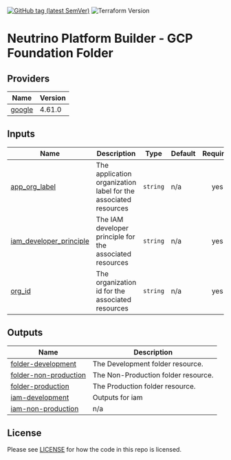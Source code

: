 [![GitHub tag (latest SemVer)](https://img.shields.io/github/tag/neutrino-io/terraform-google-foundation.svg?label=latest)](https://github.com/neutrino-io/terraform-google-foundation/releases/latest)
![Terraform Version](https://img.shields.io/badge/tf-%3E%3D1.0.x-blue.svg)

# Neutrino Platform Builder - GCP Foundation Folder

<!-- BEGINNING OF PRE-COMMIT-TERRAFORM DOCS HOOK -->
## Providers

| Name | Version |
|------|---------|
| <a name="provider_google"></a> [google](#provider\_google) | 4.61.0 |

## Inputs

| Name | Description | Type | Default | Required |
|------|-------------|------|---------|:--------:|
| <a name="input_app_org_label"></a> [app\_org\_label](#input\_app\_org\_label) | The application organization label for the associated resources | `string` | n/a | yes |
| <a name="input_iam_developer_principle"></a> [iam\_developer\_principle](#input\_iam\_developer\_principle) | The IAM developer principle for the associated resources | `string` | n/a | yes |
| <a name="input_org_id"></a> [org\_id](#input\_org\_id) | The organization id for the associated resources | `string` | n/a | yes |

## Outputs

| Name | Description |
|------|-------------|
| <a name="output_folder-development"></a> [folder-development](#output\_folder-development) | The Development folder resource. |
| <a name="output_folder-non-production"></a> [folder-non-production](#output\_folder-non-production) | The Non-Production folder resource. |
| <a name="output_folder-production"></a> [folder-production](#output\_folder-production) | The Production folder resource. |
| <a name="output_iam-development"></a> [iam-development](#output\_iam-development) | Outputs for iam |
| <a name="output_iam-non-production"></a> [iam-non-production](#output\_iam-non-production) | n/a |
<!-- END OF PRE-COMMIT-TERRAFORM DOCS HOOK -->

## License

Please see [LICENSE](https://github.com/neutrino-io/terraform-google-foundation/blob/master/LICENSE) for how the code in
this repo is licensed.